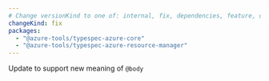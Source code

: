 ```yaml
---
# Change versionKind to one of: internal, fix, dependencies, feature, deprecation, breaking
changeKind: fix
packages:
  - "@azure-tools/typespec-azure-core"
  - "@azure-tools/typespec-azure-resource-manager"
---
```


Update to support new meaning of `@body`
